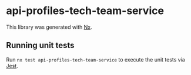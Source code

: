 # api-profiles-tech-team-service

This library was generated with [Nx](https://nx.dev).

## Running unit tests

Run `nx test api-profiles-tech-team-service` to execute the unit tests via [Jest](https://jestjs.io).
